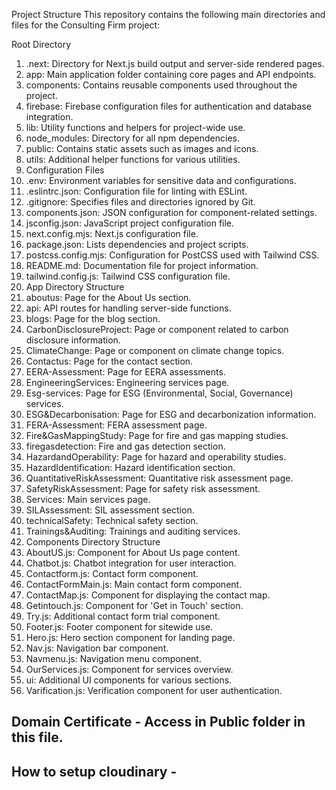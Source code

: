 Project Structure
This repository contains the following main directories and files for the Consulting Firm project:

Root Directory

1.  .next: Directory for Next.js build output and server-side rendered pages.
2. app: Main application folder containing core pages and API endpoints.
3. components: Contains reusable components used throughout the project.
4. firebase: Firebase configuration files for authentication and database integration.
5. lib: Utility functions and helpers for project-wide use.
6. node_modules: Directory for all npm dependencies.
7. public: Contains static assets such as images and icons.
8. utils: Additional helper functions for various utilities.
9. Configuration Files
10. .env: Environment variables for sensitive data and configurations.
11. .eslintrc.json: Configuration file for linting with ESLint.
12. .gitignore: Specifies files and directories ignored by Git.
13. components.json: JSON configuration for component-related settings.
14. jsconfig.json: JavaScript project configuration file.
15. next.config.mjs: Next.js configuration file.
16. package.json: Lists dependencies and project scripts.
17. postcss.config.mjs: Configuration for PostCSS used with Tailwind CSS.
18. README.md: Documentation file for project information.
19. tailwind.config.js: Tailwind CSS configuration file.
20. App Directory Structure
21. aboutus: Page for the About Us section.
22. api: API routes for handling server-side functions.
23. blogs: Page for the blog section.
24. CarbonDisclosureProject: Page or component related to carbon disclosure information.
25. ClimateChange: Page or component on climate change topics.
26. Contactus: Page for the contact section.
27. EERA-Assessment: Page for EERA assessments.
28. EngineeringServices: Engineering services page.
29. Esg-services: Page for ESG (Environmental, Social, Governance) services.
30. ESG&Decarbonisation: Page for ESG and decarbonization information.
31. FERA-Assessment: FERA assessment page.
32. Fire&GasMappingStudy: Page for fire and gas mapping studies.
33. firegasdetection: Fire and gas detection section.
34. HazardandOperability: Page for hazard and operability studies.
35. HazardIdentification: Hazard identification section.
36. QuantitativeRiskAssessment: Quantitative risk assessment page.
37. SafetyRiskAssessment: Page for safety risk assessment.
38. Services: Main services page.
39. SILAssessment: SIL assessment section.
40. technicalSafety: Technical safety section.
41. Trainings&Auditing: Trainings and auditing services.
42. Components Directory Structure
43. AboutUS.js: Component for About Us page content.
44. Chatbot.js: Chatbot integration for user interaction.
45. Contactform.js: Contact form component.
46. ContactFormMain.js: Main contact form component.
47. ContactMap.js: Component for displaying the contact map.
48. Getintouch.js: Component for 'Get in Touch' section.
49. Try.js: Additional contact form trial component.
50. Footer.js: Footer component for sitewide use.
51. Hero.js: Hero section component for landing page.
52. Nav.js: Navigation bar component.
53. Navmenu.js: Navigation menu component.
54. OurServices.js: Component for services overview.
55. ui: Additional UI components for various sections.
56. Varification.js: Verification component for user authentication.



## Domain Certificate - Access in  Public folder in this file. 

## How to setup cloudinary - 
